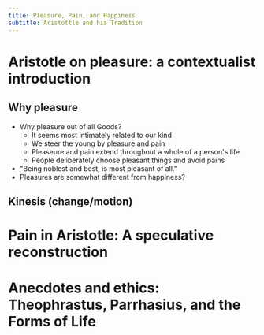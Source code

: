 ```yaml
---
title: Pleasure, Pain, and Happiness
subtitle: Aristottle and his Tradition
---
```


# Aristotle on pleasure: a contextualist introduction

## Why pleasure

* Why pleasure out of all Goods?
  * It seems most intimately related to our kind
  * We steer the young by pleasure and pain
  * Pleaseure and pain extend throughout a whole of a person's life
  * People deliberately choose pleasant things and avoid pains
* "Being noblest and best, is most pleasant of all."
* Pleasures are somewhat different from happiness?

## Kinesis (change/motion)


# Pain in Aristotle: A speculative reconstruction

# Anecdotes and ethics: Theophrastus, Parrhasius, and the Forms of Life
